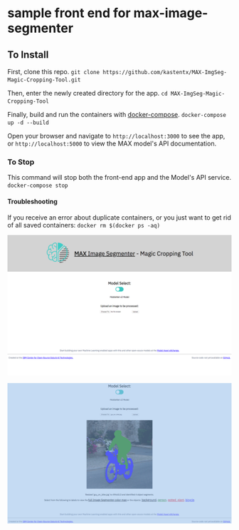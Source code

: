 # sample front end for max-image-segmenter 

## To Install

First, clone this repo.
`git clone https://github.com/kastentx/MAX-ImgSeg-Magic-Cropping-Tool.git`

Then, enter the newly created directory for the app.
`cd MAX-ImgSeg-Magic-Cropping-Tool`

Finally, build and run the containers with [docker-compose](https://docs.docker.com/compose/).
`docker-compose up -d --build`

Open your browser and navigate to `http://localhost:3000` to see the app, 
or `http://localhost:5000` to view the MAX model's API documentation.

### To Stop

This command will stop both the front-end app and the Model's API service.
`docker-compose stop`

#### Troubleshooting

If you receive an error about duplicate containers, or you just want to get rid of all saved containers:
`docker rm $(docker ps -aq)`

![App UI](./screenshots/app-ui.png)

![Sample Output](./screenshots/app-output.png)